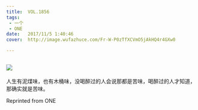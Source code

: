 ```yaml
---
title:	VOL.1856
tags:
 - 一个
 - ONE
date:	2017/11/5 1:40:46
cover:	http://image.wufazhuce.com/Fr-W-P0zTfXCVmO5jAkHQ4r4GXw0

---
```

![](http://image.wufazhuce.com/Fr-W-P0zTfXCVmO5jAkHQ4r4GXw0)
---

人生有泥煤味，也有木桶味，没喝醉过的人会说那都是苦味，喝醉过的人才知道，那确实就是苦味。
 
Reprinted from ONE
